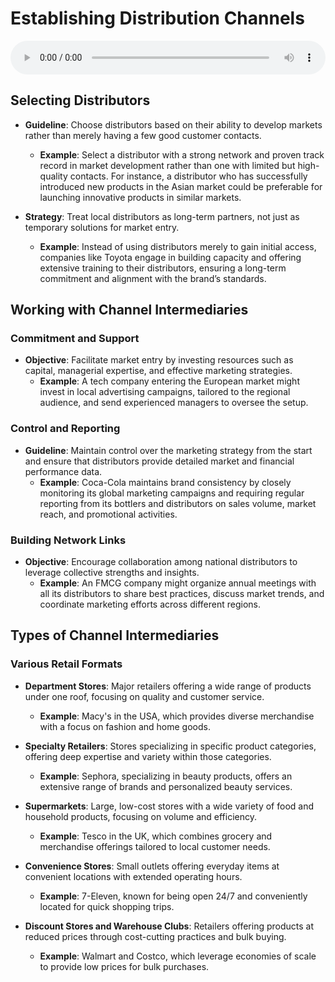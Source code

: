 # Establishing Distribution Channels

<audio controls style="width: 100%;">
  <source src="../../../../../audio/4th_sem/IM/Unit-5 Global Marketing Channels and Physical Distribution/5.b Establishing Channels and Working with Intermediaries.mp3" type="audio/mpeg">
  Your browser does not support the audio element.
</audio>


## Selecting Distributors
- **Guideline**: Choose distributors based on their ability to develop markets rather than merely having a few good customer contacts.
  - **Example**: Select a distributor with a strong network and proven track record in market development rather than one with limited but high-quality contacts. For instance, a distributor who has successfully introduced new products in the Asian market could be preferable for launching innovative products in similar markets.
  
- **Strategy**: Treat local distributors as long-term partners, not just as temporary solutions for market entry.
  - **Example**: Instead of using distributors merely to gain initial access, companies like Toyota engage in building capacity and offering extensive training to their distributors, ensuring a long-term commitment and alignment with the brand’s standards.

## Working with Channel Intermediaries

### Commitment and Support
- **Objective**: Facilitate market entry by investing resources such as capital, managerial expertise, and effective marketing strategies.
  - **Example**: A tech company entering the European market might invest in local advertising campaigns, tailored to the regional audience, and send experienced managers to oversee the setup.

### Control and Reporting
- **Guideline**: Maintain control over the marketing strategy from the start and ensure that distributors provide detailed market and financial performance data.
  - **Example**: Coca-Cola maintains brand consistency by closely monitoring its global marketing campaigns and requiring regular reporting from its bottlers and distributors on sales volume, market reach, and promotional activities.

### Building Network Links
- **Objective**: Encourage collaboration among national distributors to leverage collective strengths and insights.
  - **Example**: An FMCG company might organize annual meetings with all its distributors to share best practices, discuss market trends, and coordinate marketing efforts across different regions.

## Types of Channel Intermediaries

### Various Retail Formats
- **Department Stores**: Major retailers offering a wide range of products under one roof, focusing on quality and customer service.
  - **Example**: Macy's in the USA, which provides diverse merchandise with a focus on fashion and home goods.

- **Specialty Retailers**: Stores specializing in specific product categories, offering deep expertise and variety within those categories.
  - **Example**: Sephora, specializing in beauty products, offers an extensive range of brands and personalized beauty services.

- **Supermarkets**: Large, low-cost stores with a wide variety of food and household products, focusing on volume and efficiency.
  - **Example**: Tesco in the UK, which combines grocery and merchandise offerings tailored to local customer needs.

- **Convenience Stores**: Small outlets offering everyday items at convenient locations with extended operating hours.
  - **Example**: 7-Eleven, known for being open 24/7 and conveniently located for quick shopping trips.

- **Discount Stores and Warehouse Clubs**: Retailers offering products at reduced prices through cost-cutting practices and bulk buying.
  - **Example**: Walmart and Costco, which leverage economies of scale to provide low prices for bulk purchases.
